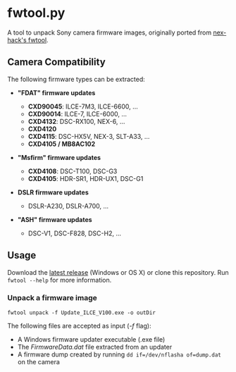 # fwtool.py #

A tool to unpack Sony camera firmware images, originally ported from [nex-hack's fwtool](http://www.personal-view.com/faqs/sony-hack/fwtool).

## Camera Compatibility ###
The following firmware types can be extracted:

* **"FDAT" firmware updates**
  * **CXD90045**: ILCE-7M3, ILCE-6600, …
  * **CXD90014**: ILCE-7, ILCE-6000, ...
  * **CXD4132**: DSC-RX100, NEX-6, …
  * **CXD4120**
  * **CXD4115**: DSC-HX5V, NEX-3, SLT-A33, ...
  * **CXD4105 / MB8AC102**

* **"Msfirm" firmware updates**
  * **CXD4108**: DSC-T100, DSC-G3
  * **CXD4105**: HDR-SR1, HDR-UX1, DSC-G1

* **DSLR firmware updates**
  * DSLR-A230, DSLR-A700, ...

* **"ASH" firmware updates**
  * DSC-V1, DSC-F828, DSC-H2, ...

## Usage ##
Download the [latest release](https://github.com/ma1co/fwtool.py/releases/latest) (Windows or OS X) or clone this repository. Run `fwtool --help` for more information.

### Unpack a firmware image ###
    fwtool unpack -f Update_ILCE_V100.exe -o outDir

The following files are accepted as input (*-f* flag):
* A Windows firmware updater executable (.exe file)
* The *FirmwareData.dat* file extracted from an updater
* A firmware dump created by running `dd if=/dev/nflasha of=dump.dat` on the camera
